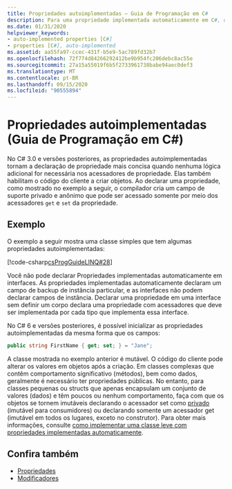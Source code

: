 ```yaml
---
title: Propriedades autoimplementadas – Guia de Programação em C#
description: Para uma propriedade implementada automaticamente em C#, o configurador cria um campo de backup privado e anônimo acessado somente por meio de acessadores get e Set da propriedade.
ms.date: 01/31/2020
helpviewer_keywords:
- auto-implemented properties [C#]
- properties [C#], auto-implemented
ms.assetid: aa55fa97-ccec-431f-b5e9-5ac789fd32b7
ms.openlocfilehash: 72f774d84266292412be9b954fc206debc8ac55e
ms.sourcegitcommit: 27a15a55019f6b5f2733961738babe94aec0def3
ms.translationtype: MT
ms.contentlocale: pt-BR
ms.lasthandoff: 09/15/2020
ms.locfileid: "90555894"
---
```

# <a name="auto-implemented-properties-c-programming-guide"></a>Propriedades autoimplementadas (Guia de Programação em C#)

No C# 3.0 e versões posteriores, as propriedades autoimplementadas tornam a declaração de propriedade mais concisa quando nenhuma lógica adicional for necessária nos acessadores de propriedade. Elas também habilitam o código do cliente a criar objetos. Ao declarar uma propriedade, como mostrado no exemplo a seguir, o compilador cria um campo de suporte privado e anônimo que pode ser acessado somente por meio dos acessadores `get` e `set` da propriedade.
  
## <a name="example"></a>Exemplo

O exemplo a seguir mostra uma classe simples que tem algumas propriedades autoimplementadas:  

[!code-csharp[csProgGuideLINQ#28](~/samples/snippets/csharp/VS_Snippets_VBCSharp/csProgGuideLINQ/CS/csRef30LangFeatures_2.cs#28)]  

Você não pode declarar Propriedades implementadas automaticamente em interfaces. As propriedades implementadas automaticamente declaram um campo de backup de instância particular, e as interfaces não podem declarar campos de instância. Declarar uma propriedade em uma interface sem definir um corpo declara uma propriedade com acessadores que deve ser implementada por cada tipo que implementa essa interface.

No C# 6 e versões posteriores, é possível inicializar as propriedades autoimplementadas da mesma forma que os campos:  

```csharp  
public string FirstName { get; set; } = "Jane";  
```  

A classe mostrada no exemplo anterior é mutável. O código do cliente pode alterar os valores em objetos após a criação. Em classes complexas que contêm comportamento significativo (métodos), bem como dados, geralmente é necessário ter propriedades públicas. No entanto, para classes pequenas ou structs que apenas encapsulam um conjunto de valores (dados) e têm poucos ou nenhum comportamento, faça com que os objetos se tornem imutáveis declarando o acessador set como [privado](../../language-reference/keywords/private.md) (imutável para consumidores) ou declarando somente um acessador get (imutável em todos os lugares, exceto no construtor).  Para obter mais informações, consulte [como implementar uma classe leve com propriedades implementadas automaticamente](./how-to-implement-a-lightweight-class-with-auto-implemented-properties.md).

## <a name="see-also"></a>Confira também

- [Propriedades](./properties.md)
- [Modificadores](../../language-reference/keywords/index.md)
